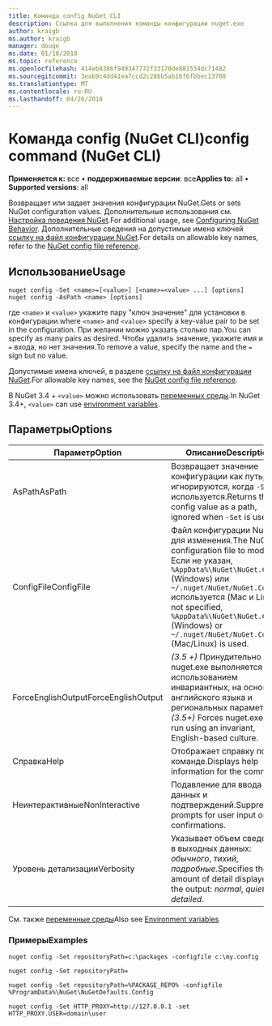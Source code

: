 ```yaml
---
title: Команда config NuGet CLI
description: Ссылка для выполнения команды конфигурации nuget.exe
author: kraigb
ms.author: kraigb
manager: douge
ms.date: 01/18/2018
ms.topic: reference
ms.openlocfilehash: 414eb8386f949347772f33170de881534dc71482
ms.sourcegitcommit: 3eab9c4dd41ea7ccd2c28bb5ab16f6fbbec13708
ms.translationtype: MT
ms.contentlocale: ru-RU
ms.lasthandoff: 04/26/2018
---
```

# <a name="config-command-nuget-cli"></a><span data-ttu-id="27b20-103">Команда config (NuGet CLI)</span><span class="sxs-lookup"><span data-stu-id="27b20-103">config command (NuGet CLI)</span></span>

<span data-ttu-id="27b20-104">**Применяется к:** все &bullet; **поддерживаемые версии**: все</span><span class="sxs-lookup"><span data-stu-id="27b20-104">**Applies to:** all &bullet; **Supported versions**: all</span></span>

<span data-ttu-id="27b20-105">Возвращает или задает значения конфигурации NuGet.</span><span class="sxs-lookup"><span data-stu-id="27b20-105">Gets or sets NuGet configuration values.</span></span> <span data-ttu-id="27b20-106">Дополнительные использования см. [Настройка поведения NuGet](../consume-packages/configuring-nuget-behavior.md).</span><span class="sxs-lookup"><span data-stu-id="27b20-106">For additional usage, see [Configuring NuGet Behavior](../consume-packages/configuring-nuget-behavior.md).</span></span> <span data-ttu-id="27b20-107">Дополнительные сведения на допустимые имена ключей [ссылку на файл конфигурации NuGet](../reference/nuget-config-file.md).</span><span class="sxs-lookup"><span data-stu-id="27b20-107">For details on allowable key names, refer to the [NuGet config file reference](../reference/nuget-config-file.md).</span></span>

## <a name="usage"></a><span data-ttu-id="27b20-108">Использование</span><span class="sxs-lookup"><span data-stu-id="27b20-108">Usage</span></span>

```cli
nuget config -Set <name>=[<value>] [<name>=<value> ...] [options]
nuget config -AsPath <name> [options]
```

<span data-ttu-id="27b20-109">где `<name>` и `<value>` укажите пару "ключ значение" для установки в конфигурации.</span><span class="sxs-lookup"><span data-stu-id="27b20-109">where `<name>` and `<value>` specify a key-value pair to be set in the configuration.</span></span> <span data-ttu-id="27b20-110">При желании можно указать столько пар.</span><span class="sxs-lookup"><span data-stu-id="27b20-110">You can specify as many pairs as desired.</span></span> <span data-ttu-id="27b20-111">Чтобы удалить значение, укажите имя и `=` входа, но нет значения.</span><span class="sxs-lookup"><span data-stu-id="27b20-111">To remove a value, specify the name and the `=` sign but no value.</span></span>

<span data-ttu-id="27b20-112">Допустимые имена ключей, в разделе [ссылку на файл конфигурации NuGet](../reference/nuget-config-file.md).</span><span class="sxs-lookup"><span data-stu-id="27b20-112">For allowable key names, see the [NuGet config file reference](../reference/nuget-config-file.md).</span></span>

<span data-ttu-id="27b20-113">В NuGet 3.4 + `<value>` можно использовать [переменных среды](cli-ref-environment-variables.md).</span><span class="sxs-lookup"><span data-stu-id="27b20-113">In NuGet 3.4+, `<value>` can use [environment variables](cli-ref-environment-variables.md).</span></span>

## <a name="options"></a><span data-ttu-id="27b20-114">Параметры</span><span class="sxs-lookup"><span data-stu-id="27b20-114">Options</span></span>

| <span data-ttu-id="27b20-115">Параметр</span><span class="sxs-lookup"><span data-stu-id="27b20-115">Option</span></span> | <span data-ttu-id="27b20-116">Описание</span><span class="sxs-lookup"><span data-stu-id="27b20-116">Description</span></span> |
| --- | --- |
| <span data-ttu-id="27b20-117">AsPath</span><span class="sxs-lookup"><span data-stu-id="27b20-117">AsPath</span></span> | <span data-ttu-id="27b20-118">Возвращает значение конфигурации как путь, игнорируются, когда `-Set` используется.</span><span class="sxs-lookup"><span data-stu-id="27b20-118">Returns the config value as a path, ignored when `-Set` is used.</span></span> |
| <span data-ttu-id="27b20-119">ConfigFile</span><span class="sxs-lookup"><span data-stu-id="27b20-119">ConfigFile</span></span> | <span data-ttu-id="27b20-120">Файл конфигурации NuGet для изменения.</span><span class="sxs-lookup"><span data-stu-id="27b20-120">The NuGet configuration file to modify.</span></span> <span data-ttu-id="27b20-121">Если не указан, `%AppData%\NuGet\NuGet.Config` (Windows) или `~/.nuget/NuGet/NuGet.Config` используется (Mac и Linux).</span><span class="sxs-lookup"><span data-stu-id="27b20-121">If not specified, `%AppData%\NuGet\NuGet.Config` (Windows) or `~/.nuget/NuGet/NuGet.Config` (Mac/Linux) is used.</span></span>|
| <span data-ttu-id="27b20-122">ForceEnglishOutput</span><span class="sxs-lookup"><span data-stu-id="27b20-122">ForceEnglishOutput</span></span> | <span data-ttu-id="27b20-123">*(3.5 +)*  Принудительно nuget.exe выполняется с использованием инвариантных, на основе английского языка и региональных параметров.</span><span class="sxs-lookup"><span data-stu-id="27b20-123">*(3.5+)* Forces nuget.exe to run using an invariant, English-based culture.</span></span> |
| <span data-ttu-id="27b20-124">Справка</span><span class="sxs-lookup"><span data-stu-id="27b20-124">Help</span></span> | <span data-ttu-id="27b20-125">Отображает справку по команде.</span><span class="sxs-lookup"><span data-stu-id="27b20-125">Displays help information for the command.</span></span> |
| <span data-ttu-id="27b20-126">Неинтерактивные</span><span class="sxs-lookup"><span data-stu-id="27b20-126">NonInteractive</span></span> | <span data-ttu-id="27b20-127">Подавление для ввода данных и подтверждений.</span><span class="sxs-lookup"><span data-stu-id="27b20-127">Suppresses prompts for user input or confirmations.</span></span> |
| <span data-ttu-id="27b20-128">Уровень детализации</span><span class="sxs-lookup"><span data-stu-id="27b20-128">Verbosity</span></span> | <span data-ttu-id="27b20-129">Указывает объем сведений в выходных данных: *обычного*, *тихий*, *подробные*.</span><span class="sxs-lookup"><span data-stu-id="27b20-129">Specifies the amount of detail displayed in the output: *normal*, *quiet*, *detailed*.</span></span> |

<span data-ttu-id="27b20-130">См. также [переменные среды](cli-ref-environment-variables.md)</span><span class="sxs-lookup"><span data-stu-id="27b20-130">Also see [Environment variables](cli-ref-environment-variables.md)</span></span>

### <a name="examples"></a><span data-ttu-id="27b20-131">Примеры</span><span class="sxs-lookup"><span data-stu-id="27b20-131">Examples</span></span>

```cli
nuget config -Set repositoryPath=c:\packages -configfile c:\my.config

nuget config -Set repositoryPath=

nuget config -Set repositoryPath=%PACKAGE_REPO% -configfile %ProgramData%\NuGet\NuGetDefaults.Config

nuget config -Set HTTP_PROXY=http://127.0.0.1 -set HTTP_PROXY.USER=domain\user
```

